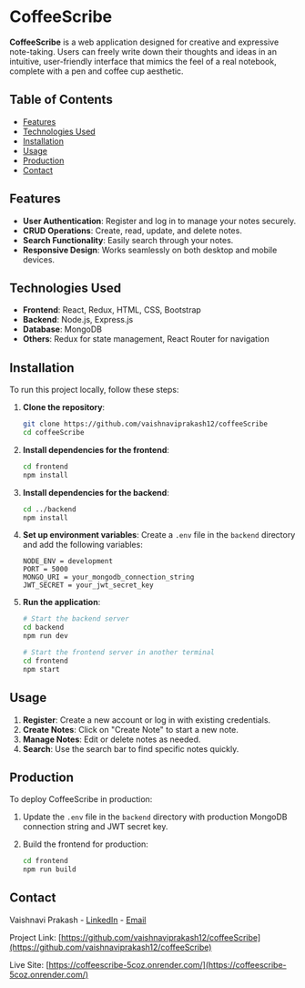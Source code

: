 # CoffeeScribe

**CoffeeScribe** is a web application designed for creative and expressive note-taking. Users can freely write down their thoughts and ideas in an intuitive, user-friendly interface that mimics the feel of a real notebook, complete with a pen and coffee cup aesthetic.

## Table of Contents

- [Features](#features)
- [Technologies Used](#technologies-used)
- [Installation](#installation)
- [Usage](#usage)
- [Production](#production)
- [Contact](#contact)

## Features

- **User Authentication**: Register and log in to manage your notes securely.
- **CRUD Operations**: Create, read, update, and delete notes.
- **Search Functionality**: Easily search through your notes.
- **Responsive Design**: Works seamlessly on both desktop and mobile devices.

## Technologies Used

- **Frontend**: React, Redux, HTML, CSS, Bootstrap
- **Backend**: Node.js, Express.js
- **Database**: MongoDB
- **Others**: Redux for state management, React Router for navigation

## Installation

To run this project locally, follow these steps:

1. **Clone the repository**:
    ```bash
    git clone https://github.com/vaishnaviprakash12/coffeeScribe
    cd coffeeScribe
    ```

2. **Install dependencies for the frontend**:
    ```bash
    cd frontend
    npm install
    ```

3. **Install dependencies for the backend**:
    ```bash
    cd ../backend
    npm install
    ```

4. **Set up environment variables**:
    Create a `.env` file in the `backend` directory and add the following variables:
    ```env
    NODE_ENV = development
    PORT = 5000
    MONGO_URI = your_mongodb_connection_string
    JWT_SECRET = your_jwt_secret_key
    ```

5. **Run the application**:
    ```bash
    # Start the backend server
    cd backend
    npm run dev

    # Start the frontend server in another terminal
    cd frontend
    npm start
    ```

## Usage

1. **Register**: Create a new account or log in with existing credentials.
2. **Create Notes**: Click on "Create Note" to start a new note.
3. **Manage Notes**: Edit or delete notes as needed.
4. **Search**: Use the search bar to find specific notes quickly.

## Production

To deploy CoffeeScribe in production:

1. Update the `.env` file in the `backend` directory with production MongoDB connection string and JWT secret key.

2. Build the frontend for production:
   ```bash
   cd frontend
   npm run build
## Contact

Vaishnavi Prakash - [LinkedIn](https://www.linkedin.com/in/vaishnavi-prakash-b5547921a/) - [Email](mailto:vaishnaviprakash342@gmail.com)

Project Link: [https://github.com/vaishnaviprakash12/coffeeScribe](https://github.com/vaishnaviprakash12/coffeeScribe)

Live Site: [https://coffeescribe-5coz.onrender.com/](https://coffeescribe-5coz.onrender.com/)
